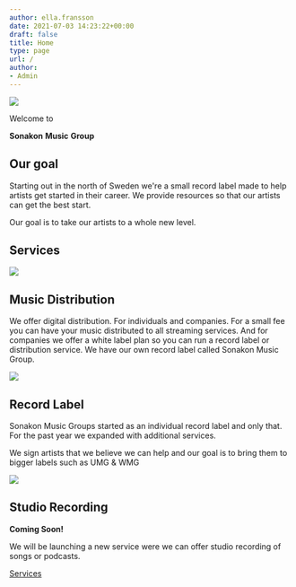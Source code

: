 ```yaml
---
author: ella.fransson
date: 2021-07-03 14:23:22+00:00
draft: false
title: Home
type: page
url: /
author:
- Admin
---
```











![](https://sonakonmusicdotcom.files.wordpress.com/2021/07/pexels-photo-3784566.jpeg?w=700)





Welcome to







**Sonakon** **Music** **Group**










## Our goal







Starting out in the north of Sweden we're a small record label made to help artists get started in their career. We provide resources so that  our artists can get the best start.







Our goal is to take our artists to a whole new level.













## 













## Services

















![](https://sonakonmusic.com/wp-content/uploads/2021/07/1024px-simple_music.svg_.png?w=1013)












## Music Distribution







We offer digital distribution. For individuals and companies. For a small fee you can have your music distributed to all streaming services. And for companies we offer a white label plan so you can run a record label or distribution service. We have our own record label called Sonakon Music Group.











![](https://sonakonmusic.com/wp-content/uploads/2021/07/record-icon.png?w=512)












## Record Label







Sonakon Music Groups started as an individual record label and only that. For the past year we expanded with additional services.







We sign artists that we believe we can help and our goal is to bring them to bigger labels such as UMG & WMG











![](https://sonakonmusic.com/wp-content/uploads/2021/07/1024px-ic_mic_48px.svg_.png?w=700)






## Studio Recording







**Coming Soon!**







We will be launching a new service were we can offer studio recording of songs or podcasts.






















[Services](http://sonakonmusic.com/services/)


















